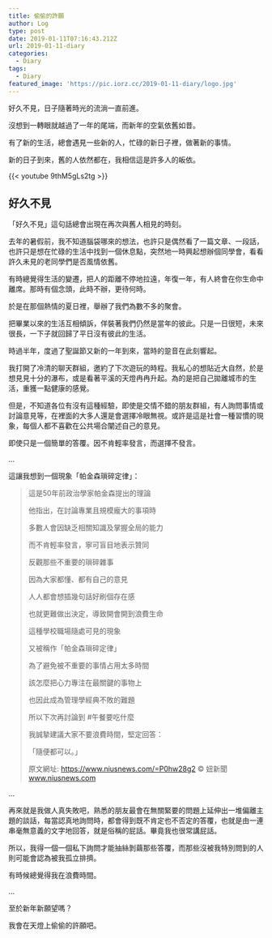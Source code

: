 ```yaml
---
title: 偷偷的許願
author: Log
type: post
date: 2019-01-11T07:16:43.212Z
url: 2019-01-11-diary
categories:
  - Diary
tags:
  - Diary
featured_image: 'https://pic.iorz.cc/2019-01-11-diary/logo.jpg'
---
```

好久不見，日子隨著時光的流淌一直前進。

沒想到一轉眼就越過了一年的尾端，而新年的空氣依舊如昔。

有了新的生活，總會遇見一些新的人，忙碌的新日子裡，做著新的事情。

新的日子到來，舊的人依然都在，我相信這是許多人的皈依。

{{< youtube 9thM5gLs2tg >}}


<!--more-->

## 好久不見

「好久不見」這句話總會出現在再次與舊人相見的時刻。

去年的暑假前，我不知道腦袋哪來的想法，也許只是偶然看了一篇文章、一段話，也許只是想在忙碌的生活中找到一個休息點，突然地一時興起想辦個同學會，看看許久未見的老同學們是否風情依舊。

有時總覺得生活的變遷，把人的距離不停地拉遠，年復一年，有人終會在你生命中離席。那時有個念頭，此時不辦，更待何時。

於是在那個熱情的夏日裡，舉辦了我們為數不多的聚會。

把畢業以來的生活互相傾訴，佯裝著我們仍然是當年的彼此。只是一日很短，未來很長，一下子就回歸了平日沒有彼此的生活。

時過半年，度過了聖誕節又新的一年到來，當時的跫音在此刻響起。

我打開了冷清的聊天群組，邀約了下次遊玩的時程。我私心的想貼近大自然，於是想見見十分的瀑布，或是看著平溪的天燈冉冉升起。為的是把自己拋離城市的生活，重獲一點健康的感覺。

但是，不知道各位有沒有這種經驗，即使是交情不錯的朋友群組，有人詢問事情或討論意見等，在裡面的大多人還是會選擇冷眼無視。或許是這是社會一種習慣的現象，每個人都不喜歡在公共場合闡述自己的意見。

即使只是一個簡單的答覆。因不肯輕率發言，而選擇不發言。

…

這讓我想到一個現象「帕金森瑣碎定律」：

> 這是50年前政治學家帕金森提出的理論
>
> 他指出，在討論專業且規模龐大的事項時
>
> 多數人會因缺乏相關知識及掌握全局的能力
>
> 而不肯輕率發言，寧可盲目地表示贊同
>
> 反觀那些不重要的瑣碎雜事
>
> 因為大家都懂、都有自己的意見
>
> 人人都會想插幾句話好刷個存在感
>
> 也就更難做出決定，導致開會開到浪費生命
>
> 這種學校職場隨處可見的現象
>
> 又被稱作「帕金森瑣碎定律」
>
> 為了避免被不重要的事情占用太多時間
>
> 該怎麼把心力專注在最關鍵的事物上
>
> 也因此成為管理學經典不敗的難題
>
> 所以下次再討論到 #午餐要吃什麼
>
> 我誠摯建議大家不要浪費時間，堅定回答：
>
> 「隨便都可以。」
>
> 原文網址: https://www.niusnews.com/=P0hw28g2 © 妞新聞 www.niusnews.com

…

再來就是我做人真失敗吧，熟悉的朋友最會在無關緊要的問題上延伸出一堆偏離主題的談話，每當認真地詢問時，都會得到既不肯定也不否定的答覆，也就是由一連串毫無意義的文字地回答，就是俗稱的屁話。畢竟我也很常講屁話。

所以，我得一個一個私下詢問才能抽絲剝繭那些答覆，而那些沒被我特別問到的人則可能會認為被我孤立排擠。

有時候總覺得我在浪費時間。

…

至於新年新願望嗎？

我會在天燈上偷偷的許願吧。
